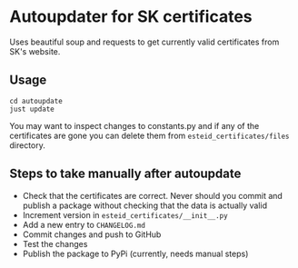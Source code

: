 # Autoupdater for SK certificates

Uses beautiful soup and requests to get currently valid certificates from SK's website. 

## Usage

```shell
cd autoupdate
just update
```

You may want to inspect changes to constants.py and if any of the certificates
are gone you can delete them from `esteid_certificates/files` directory.

## Steps to take manually after autoupdate
* Check that the certificates are correct. Never should you commit and publish a package without checking that
  the data is actually valid
* Increment version in `esteid_certificates/__init__.py`
* Add a new entry to `CHANGELOG.md`
* Commit changes and push to GitHub
* Test the changes
* Publish the package to PyPi (currently, needs manual steps)
